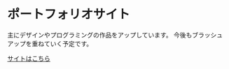 # ポートフォリオサイト
主にデザインやプログラミングの作品をアップしています。
今後もブラッシュアップを重ねていく予定です。

[サイトはこちら](https://garnier1909.github.io/Portfolio_Website/)
